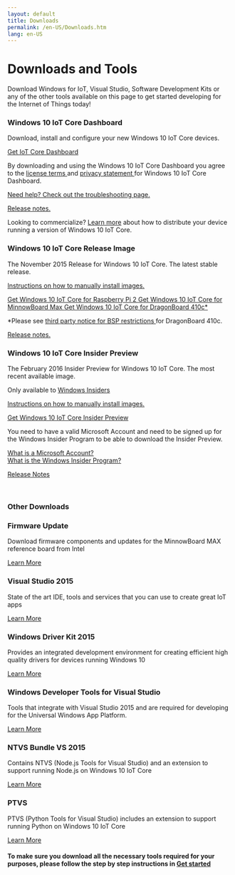 ```yaml
---
layout: default
title: Downloads
permalink: /en-US/Downloads.htm
lang: en-US
---
```


<div class="row section-heading">
    <div class="col-md-6 col-sm-12">
        <h1>Downloads and Tools</h1>
        <p>Download Windows for IoT, Visual Studio, Software Development Kits or any of the other tools available on this page to get started developing for the Internet of Things today!</p>
    </div>
    <div class="col-md-6 col-sm-12">
    <div class="downloads-image"></div>
  </div>
</div>

<div class="row">
  <div class="col-md-6 col-sm-12">
		<h3 class="divider">Windows 10 IoT Core Dashboard<br/></h3>
		<p>Download, install and configure your new Windows 10 IoT Core devices.</p>
    <a href="http://go.microsoft.com/fwlink/?LinkID=708576" class="button-blue button-flat"> Get IoT Core Dashboard </a>
    <p> By downloading and using the Windows 10 IoT Core Dashboard you agree to the <a href="http://go.microsoft.com/fwlink/?LinkID=703960&clcid=0x4809"> license terms </a> and <a href="http://go.microsoft.com/fwlink/?LinkId=521839"> privacy statement </a> for Windows 10 IoT Core Dashboard. </p>
    <p>
			<a href="{{site.baseurl}}/{{page.lang}}/win10/IoTDashboardTroubleshooting.htm"> Need help? Check out the troubleshooting page. </a>
    </p>
    <p>
		<a href="{{site.baseurl}}/{{page.lang}}/win10/ReleaseNotesRTM.htm"> Release notes. </a>
		</p>
  </div>
</div>
<div class="row">
  <div class="col-md-12">
    <p>Looking to commercialize? <a href="http://go.microsoft.com/fwlink/?LinkId=708649" target="_blank">Learn more</a> about how to distribute your device running a version of Windows 10 IoT Core.</p>
  </div>
</div>
<div class="row">
  <div class="col-md-6 col-sm-12">
		<h3 class="divider">Windows 10 IoT Core Release Image<br/></h3>
		<p>
      The November 2015 Release for Windows 10 IoT Core. The latest stable release.
    </p>
		<p>
			<a href="http://go.microsoft.com/fwlink/?LinkId=723959">Instructions on how to manually install images.</a>
		</p>
		<a href="http://go.microsoft.com/fwlink/?LinkId=691711" class="button-blue button-flat"> Get Windows 10 IoT Core for Raspberry Pi 2 </a>
		<a href="http://go.microsoft.com/fwlink/?LinkId=691712" class="button-blue button-flat"> Get Windows 10 IoT Core for MinnowBoard Max </a>
		<a href="http://go.microsoft.com/fwlink/?LinkId=691713" class="button-blue button-flat"> Get Windows 10 IoT Core for DragonBoard 410c&#42;</a>
		<p>
		&#42;Please see <a href="http://aka.ms/thirdpartynotices" target="_blank"> third party notice for BSP restrictions </a> for DragonBoard 410c.
    </p>
    <p>
		<a href="{{site.baseurl}}/{{page.lang}}/win10/ReleaseNotesRTM.htm"> Release notes. </a>
		</p>
	</div>
  <div class="col-md-6 col-sm-12">
		<h3 class="divider">Windows 10 IoT Core Insider Preview</h3>
		<p>
      The February 2016 Insider Preview for Windows 10 IoT Core. The most recent available image.
    </p>
		<p>
      Only available to <a href="https://insider.windows.com/">Windows Insiders</a>
    </p>
    <p>
      <a href="http://go.microsoft.com/fwlink/?LinkId=723959">Instructions on how to manually install images.</a>
    </p>
    <a href="http://go.microsoft.com/fwlink/?LinkId=733603" class="button-blue button-flat"> Get Windows 10 IoT Core Insider Preview </a>
    <p>You need to have a valid Microsoft Account and need to be signed up for the Windows Insider Program to be able to download the Insider Preview.</p>
    <p>
			<a href="http://windows.microsoft.com/en-US/windows-live/sign-in-what-is-microsoft-account">What is a Microsoft Account?</a><br/>
      <a href="https://insider.windows.com/">What is the Windows Insider Program?</a>
		</p>
    <p>
      <a href="{{site.baseurl}}/{{page.lang}}/win10/ReleaseNotesInsiderPreview.htm">Release Notes</a>
    </p>
	</div>
</div>

<br>


<div class="row">
	<h3 class="divider"> Other Downloads </h3>
</div>

<div class="row">
	<div class="col-md-3">
		<h3>Firmware Update</h3>
		<p>Download firmware components and updates for the MinnowBoard MAX reference board from Intel</p>
		<a href="http://firmware.intel.com/projects/minnowboard-max" target="_blank">Learn More</a>
	</div>
	<div class="col-md-3">
		<h3>Visual Studio 2015</h3>
		<p>State of the art IDE, tools and services that you can use to create great IoT apps</p>
		<a href="https://www.visualstudio.com/vs-2015-product-editions" target="_blank">Learn More</a>
	</div>
	<div class="col-md-3">
		<h3>Windows Driver Kit 2015</h3>
		<p>Provides an integrated development environment for creating efficient high quality drivers for devices running Windows 10</p>
		<a href="https://msdn.microsoft.com/en-US/windows/hardware/dn913721(v=vs.8.5).aspx" target="_blank">Learn More</a>
	</div>
	<div class="col-md-3">
		<h3>Windows Developer Tools for Visual Studio</h3>
		<p>Tools that integrate with Visual Studio 2015 and are required for developing for the Universal Windows App Platform.</p>
		<a href="https://dev.windows.com/en-us/downloads" target="_blank">Learn More</a>
	</div>
</div>
<div class="row">
	 <div class="col-md-3">
		<h3>NTVS Bundle VS 2015</h3>
		<p>Contains NTVS (Node.js Tools for Visual Studio) and an extension to support running Node.js on Windows 10 IoT Core</p>
		<a href="https://github.com/ms-iot/ntvsiot/releases" target="_blank">Learn More</a>
	</div>
	<div class="col-md-3">
		<h3>PTVS</h3>
		<p>PTVS (Python Tools for Visual Studio) includes an extension to support running Python on Windows 10 IoT Core</p>
		<a href="https://github.com/microsoft/ptvs/releases" target="_blank">Learn More</a>
	</div>
</div>
<div class="row">
	<div class="col-md-12">
		<h4>To make sure you download all the necessary tools required for your purposes, please follow the step by step instructions in <a href="{{site.baseurl}}/{{page.lang}}/GetStarted.htm">Get started</a></h4>
	</div>
</div>

